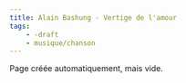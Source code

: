 ```yaml
---
title: Alain Bashung - Vertige de l'amour
tags:
    - -draft
    - musique/chanson
---
```


Page créée automatiquement, mais vide.
